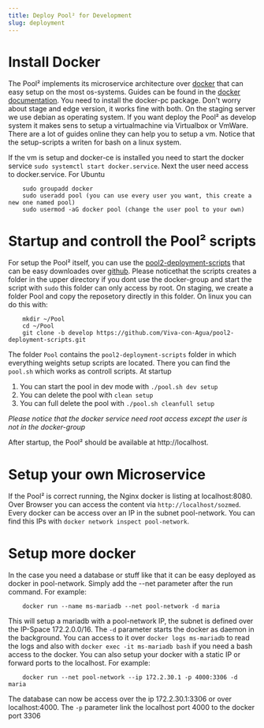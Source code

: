 ```yaml
---
title: Deploy Pool² for Development
slug: deployment
---
```


# Install Docker

The Pool² implements its microservice architecture over [docker](https://www.docker.com/) that can easy setup on the most os-systems. Guides can be found in the [docker documentation](https://docs.docker.com/install/). You need to install the docker-pc package. Don't worry about stage and edge version, it works fine with both. On the staging server we use debian as operating system. If you want deploy the Pool² as develop system it makes sens to setup a virtualmachine via Virtualbox or VmWare. There are a lot of guides online they can help you to setup a vm. Notice that the setup-scripts a writen for bash on a linux system.

If the vm is setup and docker-ce is installed you need to start the docker service `sudo systemctl start docker.service`. Next the user need access to docker.service. For Ubuntu
```
	sudo groupadd docker
	sudo useradd pool (you can use every user you want, this create a new one named pool)
	sudo usermod -aG docker pool (change the user pool to your own)
```

# Startup and controll the Pool² scripts

For setup the Pool² itself, you can use the [pool2-deployment-scripts]() that can be easy downloades over [github](). Please noticethat the scripts creates a folder in the upper directory if you dont use the docker-group and start the script with `sudo` this folder can only access by root. On staging, we create a folder Pool and copy the reposetory directly in this folder. On linux you can do this with:
```
	mkdir ~/Pool
	cd ~/Pool
	git clone -b develop https://github.com/Viva-con-Agua/pool2-deployment-scripts.git
``` 
The folder `Pool` contains the `pool2-deployment-scripts` folder in which everything weights setup scripts are located. There you can find the `pool.sh` which works as controll scripts. At startup

1. You can start the pool in dev mode with `./pool.sh dev setup`
2. You can delete the pool with `clean setup`
3. You can full delete the pool with `./pool.sh cleanfull setup`
 
*Please notice that the docker service need root access except the user is not in the docker-group*

After startup, the Pool² should be available at http://localhost.

# Setup your own Microservice

If the Pool² is correct running, the Nginx docker is listing at localhost:8080. Over Browser you can access the content via `http://localhost/sozmed`. Every docker can be access over an IP in the subnet pool-network. You can find this IPs with `docker network inspect pool-network`.  

# Setup more docker

In the case you need a database or stuff like that it can be easy deployed as docker in pool-network. Simply add the --net parameter after the run command. For example: 
```
	docker run --name ms-mariadb --net pool-network -d maria
```
 
This will setup a mariadb with a pool-network IP, the subnet is defined over the IP-Space 172.2.0.0/16. The `-d` parameter starts the docker as daemon in the background. You can access to it over `docker logs ms-mariadb` to read the logs and also with `docker exec -it ms-mariadb bash` if you need a bash access to the docker. 
You can also setup your docker with a static IP or forward ports to the localhost. For example:

```
	docker run --net pool-network --ip 172.2.30.1 -p 4000:3306 -d maria

```
The database can now be access over the ip 172.2.30.1:3306 or over localhost:4000. The `-p` parameter link the localhost port 4000 to the docker port 3306
